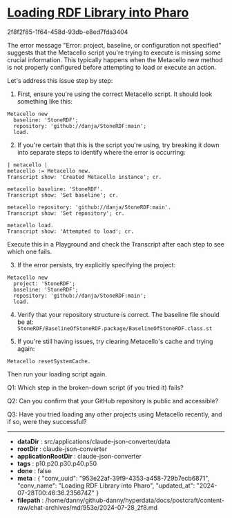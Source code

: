 # [Loading RDF Library into Pharo](https://claude.ai/chat/953e22af-39f9-4353-a458-729b7ecb6871)

2f8f2f85-1f64-458d-93db-e8ed7fda3404

 The error message "Error: project, baseline, or configuration not specified" suggests that the Metacello script you're trying to execute is missing some crucial information. This typically happens when the Metacello new method is not properly configured before attempting to load or execute an action.

Let's address this issue step by step:

1. First, ensure you're using the correct Metacello script. It should look something like this:

```smalltalk
Metacello new
  baseline: 'StoneRDF';
  repository: 'github://danja/StoneRDF:main';
  load.
```

2. If you're certain that this is the script you're using, try breaking it down into separate steps to identify where the error is occurring:

```smalltalk
| metacello |
metacello := Metacello new.
Transcript show: 'Created Metacello instance'; cr.

metacello baseline: 'StoneRDF'.
Transcript show: 'Set baseline'; cr.

metacello repository: 'github://danja/StoneRDF:main'.
Transcript show: 'Set repository'; cr.

metacello load.
Transcript show: 'Attempted to load'; cr.
```

Execute this in a Playground and check the Transcript after each step to see which one fails.

3. If the error persists, try explicitly specifying the project:

```smalltalk
Metacello new
  project: 'StoneRDF';
  baseline: 'StoneRDF';
  repository: 'github://danja/StoneRDF:main';
  load.
```

4. Verify that your repository structure is correct. The baseline file should be at:
   `StoneRDF/BaselineOfStoneRDF.package/BaselineOfStoneRDF.class.st`

5. If you're still having issues, try clearing Metacello's cache and trying again:

```smalltalk
Metacello resetSystemCache.
```

Then run your loading script again.

Q1: Which step in the broken-down script (if you tried it) fails?

Q2: Can you confirm that your GitHub repository is public and accessible?

Q3: Have you tried loading any other projects using Metacello recently, and if so, were they successful?

---

* **dataDir** : src/applications/claude-json-converter/data
* **rootDir** : claude-json-converter
* **applicationRootDir** : claude-json-converter
* **tags** : p10.p20.p30.p40.p50
* **done** : false
* **meta** : {
  "conv_uuid": "953e22af-39f9-4353-a458-729b7ecb6871",
  "conv_name": "Loading RDF Library into Pharo",
  "updated_at": "2024-07-28T00:46:36.235674Z"
}
* **filepath** : /home/danny/github-danny/hyperdata/docs/postcraft/content-raw/chat-archives/md/953e/2024-07-28_2f8.md